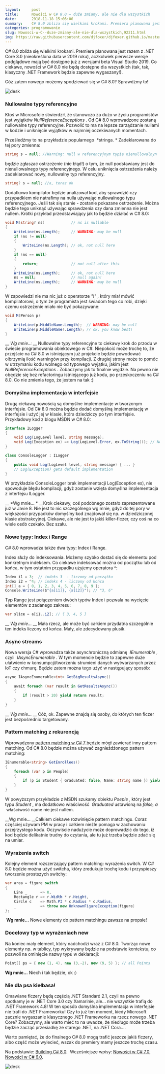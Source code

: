 ```yaml
---
layout:     post
title:      Nowości w C# 8.0 — duże zmiany, ale nie dla wszystkich
date:       2018-11-18 15:06:00
summary:    C# 8.0 zbliża się wielkimi krokami. Premiera planowana jest razem z .NET Core 3.0 (nieokreślona data w 2019 roku), aczkolwiek pierwsze wersje podglądowe mają być dostępne już z wersjami beta Visual Studio 2019. Co ciekawe, nowości w C# 8.0 nie będą dostępne dla wszystkich (tak, tak, klasyczny .NET Framework będzie zapewne wygaszany!).Cóż zatem nowego możemy spodziewać się w C# 8.0? Sprawdźmy to! <...
categories: programowanie
slug: Nowosci-w-C--duze-zmiany-ale-nie-dla-wszystkich,92211.html
img: https://raw.githubusercontent.com/djfoxer/djfoxer.github.io/master/_img/2018-11-18-_3_/g_-_-x-_-_-_x6dea61f5-a68a-4528-a982-5ea5603b88c8.png
---
```




C# 8.0 zbliża się wielkimi krokami. Premiera planowana jest razem z .NET Core 3.0 (nieokreślona data w 2019 roku), aczkolwiek pierwsze wersje podglądowe mają być dostępne już z wersjami beta Visual Studio 2019. Co ciekawe, nowości w C# 8.0 nie będą dostępne dla wszystkich (tak, tak, klasyczny .NET Framework będzie zapewne wygaszany!).

Cóż zatem nowego możemy spodziewać się w C# 8.0? Sprawdźmy to! 


![desk](https://raw.githubusercontent.com/djfoxer/djfoxer.github.io/master/_img/2018-11-18-_3_/g_-_-x-_-_-_x6dea61f5-a68a-4528-a982-5ea5603b88c8.png)





### Nullowalne typy referencyjne


Ktoś w Microsofcie stwierdził, że stanowczo za dużo w życiu programistów jest wyjątków  *NullReferenceExceptions* . Od C# 8.0 wprowadzone zostaną nullowalne typy referencyjne. Pozwolić to ma na lepsze zarządzanie nullami w kodzie i uniknięcie wyjątków w najmniej oczekiwanych momentach. 

Prześledźmy to na przykładzie popularnego  *stringa. * Zadeklarowana do tej pory zmienna:




```csharp
string s = null; //Warning: null w referencyjnym typie nienullowalnyn
```


będzie zgłaszać ostrzeżenie (nie błąd!) o tym, że null podstawiany jest do nienullowalnego typy referencyjnego. W celu uniknięcia ostrzeżenia należy zadeklarować nowy, nullowalny typ referencyjny. 




```csharp
string? s = null; //a, teraz ok
```


Dodatkowo kompilator będzie analizował kod, aby sprawdzić czy przypadkiem nie natrafimy na nulla używając nullowalnego typu referencyjnego. Jeśli tak się stanie - zostanie pokazane ostrzeżenie. Można będzie tego uniknąć używając sprawdzenia czy dana zmienna nie jest nullem. Krótki przykład przedstawiający jak to będzie działać w C# 8.0:




```csharp
void M(string? ns)            // ns is nullable
{
    WriteLine(ns.Length);     // WARNING: may be null
    if (ns != null) 
    { 
        WriteLine(ns.Length); // ok, not null here 
    } 
    if (ns == null) 
    { 
        return;               // not null after this
    }                         
    WriteLine(ns.Length);     // ok, not null here
    ns = null;                // null again!
    WriteLine(ns.Length);     // WARNING: may be null
}
```


W zapowiedzi nie ma nic już o operatorze  *"!"* , który miał mówić kompilatorowi, o tym że programista jest świadom tego co robi, dzięki czemu ostrzeżenie miało nie być pokazywane:




```csharp
void M(Person p)
{
    WriteLine(p.MiddleName.Length);  // WARNING: may be null
    WriteLine(p.MiddleName!.Length); // ok, you know best!
}
```


__ *Wg mnie..:* __ Nullowalne typy referencyjne to ciekawy krok do przodu w świecie programowania obiektowego w C#. Niepokoić może trochę to, że przejście na C# 8.0 w istniejącym już projekcie będzie powodować olbrzymią ilość warningów przy kompilacji. Z drugiej strony może to pomóc w utrzymaniu kodu wolnego od typowego wyjątku, jakim jest  *NullReferenceExceptions* . Zobaczymy jak to finalnie wyjdzie. Na pewno nie obędzie się bez refactoringu istniejącego już kodu, po przeskoczeniu na C# 8.0. Co nie zmienia tego, że jestem na tak :) 


### Domyślna implementacja w interfejsie


Drugą ciekawą nowością są domyślne implementacje w tworzonym interfejsie. Od C# 8.0 można będzie dodać domyślną implementację w interfejsie i użyć jej w klasie, która dziedziczy po tym interfejsie. Przykładowy kod z blogu MSDN w C# 8.0:




```csharp
interface ILogger
{
    void Log(LogLevel level, string message);
    void Log(Exception ex) => Log(LogLevel.Error, ex.ToString()); // New overload
}

class ConsoleLogger : ILogger
{
    public void Log(LogLevel level, string message) { ... }
    // Log(Exception) gets default implementation
}
```


W przykładzie ConsoleLogger brak implementacji Log(Exception ex), nie spowoduje błędu kompilacji, gdyż zostanie wzięta domyślna implementacja z interfejsu ILogger. 

__ *Wg mnie... * __Krok ciekawy, coś podobnego zostało zaprezentowane już w Javie 8. Nie jest to nic szczególnego wg mnie, gdyż do tej pory w większości przypadków domyślny kod znajdował się np. w dziedziczonej klasie abstrakcyjnej. Ciekawe, ale nie jest to jakiś killer-ficzer, czy coś na co wiele osób czekało. Bez szału.


### Nowe typy: Index i Range


C# 8.0 wprowadza także dwa typy: Index i Range.

Index służy do indeksowania. Możemy szybko dostać się do elementu pod konkretnym indeksem. Co ciekawe indeksować można od początku lub od końca, w tym ostatnim przypadku użyjemy operatora ^:




```csharp
Index i1 = 3;  // indeks 3  - liczony od początku
Index i2 = ^4; // indeks 4 - liczony od końca
int[] a = { 0, 1, 2, 3, 4, 5, 6, 7, 8, 9 };
Console.WriteLine($"{a[i1]}, {a[i2]}"); // "3, 6"
```


Typ Range jest połączeniem dwóch typów Index i pozwala na wycięcie elementów z zadanego zakresu:




```csharp
var slice = a[i1..i2]; // { 3, 4, 5 }
```


__ *Wg mnie...* __ Mała rzecz, ale może być całkiem przydatna szczególnie ten indeks liczony od końca. Mały, ale zdecydowany plusik.


### Async streams


Nowa wersja C# wprowadza także asynchroniczną odmianę  *IEnumerable<T>* , czyli  *IAsyncEnumerable<T>* . W tym momencie będzie to zapewne duże ułatwienie w konsumpcji/tworzeniu strumieni danych wytwarzanych przez IoT czy chmurę. Będzie zatem można tego użyć w następujący sposób:




```csharp
async IAsyncEnumerable<int> GetBigResultsAsync()
{
    await foreach (var result in GetResultsAsync())
    {
        if (result > 20) yield return result; 
    }
}
```


__ *Wg mnie...* __ Cóż, ok. Zapewne znajdą się osoby, do których ten ficzer jest bezpośrednio targetowany. 


### Pattern matching z rekurencją


Wprowadzony [pattern matching w C# 7 ](http://blog.djfoxer.pl/Nowosci-w-C-7-jest-kontrowersyjnie,76985.html)będzie mógł zawierać inny pattern matching. Od C# 8.0 będzie można używać zagnieżdżonego pattern matching:




```csharp
IEnumerable<string> GetEnrollees()
{
    foreach (var p in People)
    {
        if (p is Student { Graduated: false, Name: string name }) yield return name;
    }
}
```


W powyższym przykładzie z MSDN szukamy obiektu  *Poeple* , który jest typu  *Student* , ma dodatkowo właściwość  *Graduated*  ustawioną na  *false, a*  właściwość name nie jest nullem.

__Wg mnie... __Całkiem ciekawe rozwinięcie pattern matchingu. Coraz częściej używam PM w pracy i całkiem nieźle pomaga w zachowaniu przejrzystego kodu. Oczywiście nadużycie może doprowadzić do tego, iż kod będzie delikatnie trudny do czytania, ale tu już trzeba będzie zdać się na umiar.


### Wyrażenia switch


Kolejny element rozszerzający pattern matching: wyrażenia switch. W C# 8.0 będzie można użyć switcha, który zredukuje trochę kodu i przyspieszy tworzenie prostszych switchy:




```csharp
var area = figure switch 
{
    Line _      => 0,
    Rectangle r => r.Width * r.Height,
    Circle c    => Math.PI * c.Radius * c.Radius,
    _           => throw new UnknownFigureException(figure)
};
```


 __Wg mnie...__ Nowe elementy do pattern matchingu zawsze na propsie!


### Docelowy typ w wyrażeniach new


Na koniec mały element, który nadchodzi wraz z C# 8.0. Tworząc nowe elementy np. w tablicy, typ wykrywany będzie na podstawie kontekstu, co pozwoli na ominięcie nazwy typu w deklaracji:




```csharp
Point[] ps = { new (1, 4), new (3,-2), new (9, 5) }; // all Points
```


__Wg mnie...__ Niech i tak będzie, ok :)


### Nie dla psa kiełbasa!


Omawiane ficzery będą częścią .NET Standard 2.1, czyli na pewno spotkamy je w .NET Core 3.0 czy Xamarinie, ale... nie wszystkie trafią do .NET Framework 4.8! W ten sposób domyślna implementacja w interfejsie nie trafi do .NET Frameworku! Czy to już ten moment, kiedy Microsoft zacznie wygaszanie klasycznego .NET Frameworku na rzecz nowego .NET Core? Zobaczymy, ale warto mieć to na uwadze, że niedługo może trzeba będzie zacząć przesiadkę ze starego .NET, na .NET Cora....

Warto pamiętać, że do finalnego C# 8.0 mogą trafić jeszcze jakiś ficzery, albo część może wylecieć, wszak do premiery mamy jeszcze trochę czasu.

Na podstawie: [Building C# 8.0](https://blogs.msdn.microsoft.com/dotnet/2018/11/12/building-c-8-0/). 
Wcześniejsze wpisy: [Nowości w C# 7.0](http://blog.djfoxer.pl/Nowosci-w-C-7-jest-kontrowersyjnie,76985.html), [Nowości w C# 6.0](http://blog.djfoxer.pl/Nowosci-w-C-6-coz-ciekawego-otrzymujemy,74772.html). 





![desk](https://raw.githubusercontent.com/djfoxer/djfoxer.github.io/master/_img/2018-11-18-_3_/g_-_-x-_-_-_x7bc13a4e-65c4-42d8-8cba-59d772428eaf.png)
